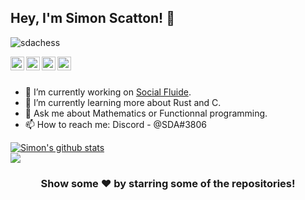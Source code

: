 ## Hey, I'm Simon Scatton! 👋

<p align="left"> <img src="https://komarev.com/ghpvc/?username=sdachess&label=Views&color=blue&style=plastic" alt="sdachess" /> </p>

<a href="https://www.linkedin.com/in/simon-scatton-b69a02159/">
  <img align="left" alt="Simon's Linkdein" width="22px" src="https://cdn.jsdelivr.net/npm/simple-icons@v3/icons/linkedin.svg" />
</a>
<a href="https://github.com/sdachess">
  <img align="left" alt="Simon's Github" width="22px" src="https://cdn.jsdelivr.net/npm/simple-icons@v3/icons/github.svg" />
</a>
<a href="https://www.youtube.com/channel/UCqxyo3QQ54CkNIPyCLrNpLg">
  <img align="left" alt="Simon's Youtube" width="22px" src="https://cdn.jsdelivr.net/npm/simple-icons@v3/icons/youtube.svg" />
</a>
<a href="https://www.twitch.tv/sdachess">
  <img align="left" alt="Simon's Twitch" width="22px" src="https://cdn.jsdelivr.net/npm/simple-icons@v3/icons/twitch.svg" />
</a>

<br/>
<br/>


- 🔭 I’m currently working on [Social Fluide](https://social-fluide.com/).
- 🌱 I’m currently learning more about Rust and C.
- 💬 Ask me about Mathematics or Functionnal programming.
- 📫 How to reach me: Discord - @SDA#3806


<a href="https://github.com/sdachess">
 <img align="center" src="https://github-readme-stats.vercel.app/api?username=sdachess&show_icons=true&include_all_commits=true?count_private=true&line_height=27" alt="Simon's github stats"/>
</a>
<br/>
<a href="https://github.com/naturl-lang/naturL">
  <img align="center" src="https://github-readme-stats.vercel.app/api/pin/?username=TheNaturlFoundation&repo=rationL&theme=light" />
</a>

<div align="center">

### Show some ❤️ by starring some of the repositories!

</div>
